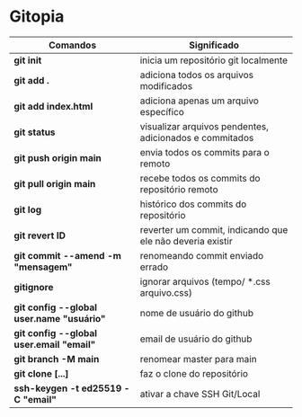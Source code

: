 # Gitopia

|Comandos|Significado|
|--------|------------|
|**git init**|inicia um repositório git localmente|
|**git add .**| adiciona todos os arquivos modificados|
|**git add index.html**| adiciona apenas um arquivo específico|
|**git status**| visualizar arquivos pendentes, adicionados e commitados|
|**git push origin main**|envia todos os commits para o remoto|
|**git pull origin main**|recebe todos os commits do repositório remoto|
|**git log**|histórico dos commits do repositório|
|**git revert ID**|reverter um commit, indicando que ele não deveria existir|
|**git commit --amend -m "mensagem"**|renomeando commit enviado errado|
|**gitignore**| ignorar arquivos (tempo/ *.css arquivo.css)|
|**git config --global  user.name "usuário"**|nome de usuário do github|
|**git config --global user.email "email"**|email de usuário do github|
|**git branch -M main**|renomear master para main|
|**git clone [...]**|faz o clone do repositório|
|**ssh-keygen -t ed25519 -C "email"**|ativar a chave SSH Git/Local|
